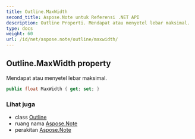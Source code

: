 ```yaml
---
title: Outline.MaxWidth
second_title: Aspose.Note untuk Referensi .NET API
description: Outline Properti. Mendapat atau menyetel lebar maksimal.
type: docs
weight: 60
url: /id/net/aspose.note/outline/maxwidth/
---
```

## Outline.MaxWidth property

Mendapat atau menyetel lebar maksimal.

```csharp
public float MaxWidth { get; set; }
```

### Lihat juga

* class [Outline](../)
* ruang nama [Aspose.Note](../../outline/)
* perakitan [Aspose.Note](../../../)


